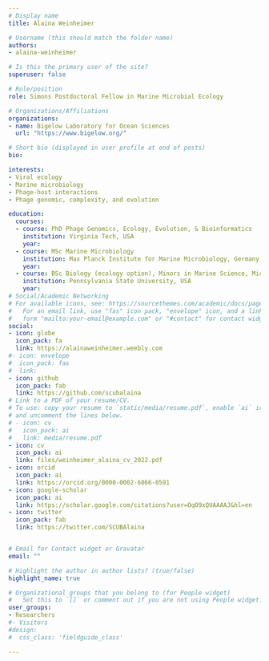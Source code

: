 ```yaml
---
# Display name
title: Alaina Weinheimer

# Username (this should match the folder name)
authors:
- alaina-weinheimer

# Is this the primary user of the site?
superuser: false

# Role/position
role: Simons Postdoctoral Fellow in Marine Microbial Ecology

# Organizations/Affiliations
organizations:
- name: Bigelow Laboratory for Ocean Sciences
  url: "https://www.bigelow.org/"

# Short bio (displayed in user profile at end of posts)
bio: 

interests:
- Viral ecology
- Marine microbiology
- Phage-host interactions
- Phage genomic, complexity, and evolution

education:
  courses:
  - course: PhD Phage Genomics, Ecology, Evolution, & Bioinformatics
    institution: Virginia Tech, USA
    year:
  - course: MSc Marine Microbiology
    institution: Max Planck Institute for Marine Microbiology, Germany
    year:
  - course: BSc Biology (ecology option), Minors in Marine Science, Microbiology
    institution: Pennsylvania State University, USA
    year:
# Social/Academic Networking
# For available icons, see: https://sourcethemes.com/academic/docs/page-builder/#icons
#   For an email link, use "fas" icon pack, "envelope" icon, and a link in the
#   form "mailto:your-email@example.com" or "#contact" for contact widget.
social:
- icon: globe
  icon_pack: fa
  link: https://alainaweinheimer.weebly.com
#- icon: envelope
#  icon_pack: fas
#  link: 
- icon: github
  icon_pack: fab
  link: https://github.com/scubalaina
# Link to a PDF of your resume/CV.
# To use: copy your resume to `static/media/resume.pdf`, enable `ai` icons in `params.toml`,
# and uncomment the lines below.
# - icon: cv
#   icon_pack: ai
#   link: media/resume.pdf
- icon: cv
  icon_pack: ai
  link: files/weinheimer_alaina_cv_2022.pdf
- icon: orcid
  icon_pack: ai
  link: https://orcid.org/0000-0002-6066-0591
- icon: google-scholar
  icon_pack: ai
  link: https://scholar.google.com/citations?user=OqO9xQUAAAAJ&hl=en
- icon: twitter
  icon_pack: fab
  link: https://twitter.com/SCUBAlaina


# Email for Contact widget or Gravatar
email: ""

# Highlight the author in author lists? (true/false)
highlight_name: true

# Organizational groups that you belong to (for People widget)
#   Set this to `[]` or comment out if you are not using People widget.
user_groups:
- Researchers
#- Visitors
#design:
#  css_class: 'fieldguide_class' 

---
```

